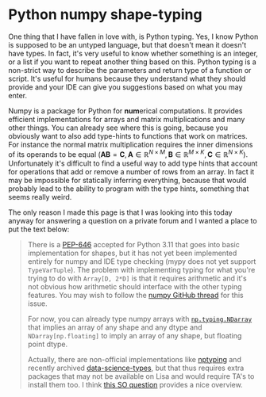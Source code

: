 # Python numpy shape-typing

One thing that I have fallen in love with, is Python typing.  Yes, I know Python is supposed to be an untyped language,
but that doesn't mean it doesn't have types.  In fact, it's very useful to know whether something is an integer, or a
list if you want to repeat another thing based on this.  Python typing is a non-strict way to describe the parameters
and return type of a function or script.  It's useful for humans because they understand what they should provide and
your IDE can give you suggestions based on what you may enter.

Numpy is a package for Python for **num**erical computations.  It provides efficient implementations for arrays and
matrix multiplications and many other things.  You can already see where this is going, because you obviously want to
also add type-hints to functions that work on matrices.  For instance the normal matrix multiplication requires the
inner dimensions of its operands to be equal ($\mathbf A\mathbf B=\mathbf C, \mathbf A\in\mathbb R^{N\times M},\mathbf
B\in\mathbb R^{M\times K},\mathbf C\in\mathbb R^{N\times K}$).  Unfortunately it's difficult to find a useful way to
add type hints that account for operations that add or remove a number of rows from an array.  In fact it may be
impossible for statically inferring everything, because that would probably lead to the ability to program with the
type hints, something that seems really weird.

The only reason I made this page is that I was looking into this today anyway for answering a question on a private
forum and I wanted a place to put the text below:

> There is a [PEP-646] accepted for Python 3.11 that goes into basic implementation for shapes, but it has not yet been
> implemented entirely for numpy and IDE type checking (mypy does not yet support `TypeVarTuple`).  The problem with
> implementing typing for what you're trying to do with `Array[D, 2*D]` is that it requires arithmetic and it's not
> obvious how arithmetic should interface with the other typing features.  You may wish to follow the
> [numpy GitHub thread][nptyping-gh] for this issue.
>
> For now, you can already type numpy arrays with [`np.typing.NDarray`][NDarray] that implies an array of any shape and
> any dtype and `NDarray[np.floating]` to imply an array of any shape, but floating point dtype.
>
> Actually, there are non-official implementations like [nptyping] and recently archived [data-science-types], but that
> thus requires extra packages that may not be available on Lisa and would require TA's to install them too.  I think
> [this SO question][SO-typing] provides a nice overview.

[PEP-646]: https://peps.python.org/pep-0646/
[nptyping-gh]: https://github.com/numpy/numpy/issues/16544
[NDarray]: https://numpy.org/doc/1.23/reference/typing.html#numpy.typing.NDArray
[nptyping]: https://pypi.org/project/nptyping/
[data-science-types]: https://github.com/wearepal/data-science-types
[SO-typing]: https://stackoverflow.com/questions/54503964/type-hint-for-numpy-ndarray-dtype
